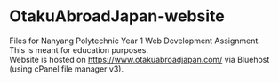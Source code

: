 # OtakuAbroadJapan-website
Files for Nanyang Polytechnic Year 1 Web Development Assignment.<br />
This is meant for education purposes.<br />
Website is hosted on https://www.otakuabroadjapan.com/ via Bluehost (using cPanel file manager v3).
